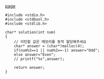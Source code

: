 [page](https://programmers.co.kr/learn/courses/30/lessons/12937)

    #include <stdio.h>
    #include <stdbool.h>
    #include <stdlib.h>

    char* solution(int num)
    {
        // 리턴할 값은 메모리를 동적 할당해주세요
        char* answer = (char*)malloc(4);
        if(num%2==1 || num%2==-1) answer="Odd";
        else answer="Even";
        // printf("%s",answer);

        return answer;
    }
